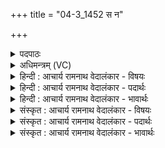 +++
title = "04-3_1452 स न"

+++
<details><summary>पदपाठः</summary>

सः꣢। नः꣣। इन्द्रः। शि꣡वः꣢꣯। स꣡खा꣢꣯। स। खा꣣। अ꣡श्वा꣢꣯वत्। गो꣡म꣢꣯त्। य꣡व꣢꣯मत्। उ꣣रु꣡धा꣢रा। उ꣣रु꣢। धा꣣रा। इव। दोहते। १४५२।
</details>

<details><summary>अधिमन्त्रम् (VC)</summary>

- इन्द्रः
- सुकक्ष आङ्गिरसः
- गायत्री
- षड्जः
</details>

<details><summary>हिन्दी : आचार्य रामनाथ वेदालंकार - विषयः</summary>

अगले मन्त्र में यह कहते हैं कि राजा प्रजाओं के लिए क्या करे।
</details>

<details><summary>हिन्दी : आचार्य रामनाथ वेदालंकार - पदार्थः</summary>

पदार्थान्वयभाषाः -  (सः) वह (नः) हमारा (शिवः) मङ्गलकारी, (सखा) मित्र (इन्द्रः) वीर राजा (अश्वावत्) घोड़ों से युक्त, (गोमत्) गायों से युक्त (यवमत्) जौ आदि अन्नों से युक्त धन को (दोहते) हमारे लिए दुह कर दे, (उरुधारा इव) जैसे मोटी धारोंवाली दुधारु गाय दूध देती है ॥३॥ यहाँ उपमालङ्कार है ॥३॥
</details>

<details><summary>हिन्दी : आचार्य रामनाथ वेदालंकार - भावार्थः</summary>

भावार्थभाषाः -  वही राजा होने योग्य है, जो प्रजाजनों को धन, धान्य, गाय, घोड़े आदि सम्पदाओं से समृद्ध कर सके, क्योंकि समृद्ध लोग ही अध्यात्म-मार्ग पर चलना चाहते हैं ॥३॥ इस खण्ड में परमात्मा की उपासना के तथा राजनीति के विषय का वर्णन होने से इस खण्ड की पूर्व खण्ड के साथ सङ्गति जाननी चाहिए ॥ तेरहवें अध्याय में द्वितीय खण्ड समाप्त ॥
</details>

<details><summary>संस्कृत : आचार्य रामनाथ वेदालंकार - विषयः</summary>

अथ राजा प्रजाभ्यः किं कुर्यादित्याह।
</details>

<details><summary>संस्कृत : आचार्य रामनाथ वेदालंकार - पदार्थः</summary>

पदार्थान्वयभाषाः -  (सः) असौ (नः) अस्माकम् (शिवः) मङ्गलकरः (सखा) सुहृत् (इन्द्रः) वीरो राजा (अश्वावत्) अश्वयुक्तम्, (गोमत्) गोयुक्तम्, (यवमत्) यवाद्यन्नयुक्तं धनम् (दोहते) अस्मभ्यं दुह्यात्। कथमिव ? (उरुधारा इव) विस्तीर्णधारा धेनुर्यथा क्षीरं प्रयच्छति तद्वत् ॥३॥ अत्रोपमालङ्कारः ॥३॥
</details>

<details><summary>संस्कृत : आचार्य रामनाथ वेदालंकार - भावार्थः</summary>

भावार्थभाषाः -  स एव राजा भवितुमर्हति यः प्रजाजनान् धनधान्यगवाश्वादिभिः सम्पद्भिः समृद्धान् कुर्यात्, यतः समृद्धा एव जना अध्यात्ममार्गमीहन्ते ॥३॥ अस्मिन् खण्डे परमात्मोपासनाविषयस्य नृपनीतेश्च वर्णनादेतत्खण्डस्य पूर्वखण्डेन संगतिर्बोध्या ॥
</details>